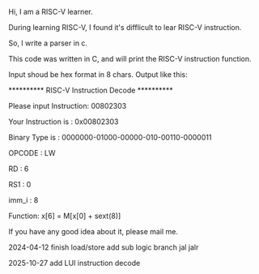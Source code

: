 Hi, I am a RISC-V learner.

During learning RISC-V, I found it's difflicult to lear RISC-V instruction.

So, I write a parser in c.

This code was written in C, and will print the RISC-V instruction function.

Input shoud be hex format in 8 chars.
Output like this:

********** RISC-V Instruction Decode **********

 Please input Instruction: 00802303

 Your Instruction is : 0x00802303

 Binary Type is      : 0000000-01000-00000-010-00110-0000011
 
 OPCODE : LW
 
 RD    : 6
 
 RS1   : 0
 
 imm_i : 8
 
 Function: x[6] = M[x[0] + sext(8)]

If you have any good idea about it, please mail me.

2024-04-12
finish load/store add sub logic branch jal jalr

2025-10-27
add LUI instruction decode
